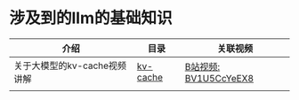 # 涉及到的llm的基础知识

| 介绍                 | 目录                                                                                   | 关联视频                                                                                                                |
|--------------------|--------------------------------------------------------------------------------------|---------------------------------------------------------------------------------------------------------------------|
| 关于大模型的kv-cache视频讲解 | [kv-cache](https://github.com/yuanzhoulvpi2017/zero_nlp/tree/main/llm_base/kv_cache) | [B站视频: BV1U5CcYeEX8](https://www.bilibili.com/video/BV1U5CcYeEX8/?vd_source=c4de4ccabfdeda3f8304f96e738074cb#reply251316335040) |
|                    |                                                                                      |                                                                                                                     |
